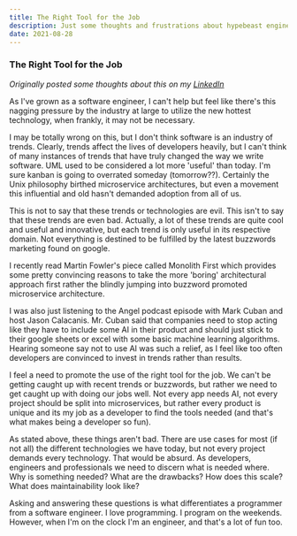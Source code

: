 ```yaml
---
title: The Right Tool for the Job
description: Just some thoughts and frustrations about hypebeast engineering
date: 2021-08-28
---
```


### The Right Tool for the Job

_Originally posted some thoughts about this on my [LinkedIn](https://www.linkedin.com/in/grantmatejka/)_

As I've grown as a software engineer, I can't help but feel like there's this nagging pressure by the industry at large to utilize the new hottest technology, when frankly, it may not be necessary.

I may be totally wrong on this, but I don't think software is an industry of trends. Clearly, trends affect the lives of developers heavily, but I can't think of many instances of trends that have truly changed the way we write software. UML used to be considered a lot more 'useful' than today. I'm sure kanban is going to overrated someday (tomorrow??). Certainly the Unix philosophy birthed microservice architectures, but even a movement this influential and old hasn't demanded adoption from all of us.

This is not to say that these trends or technologies are evil. This isn't to say that these trends are even bad. Actually, a lot of these trends are quite cool and useful and innovative, but each trend is only useful in its respective domain. Not everything is destined to be fulfilled by the latest buzzwords marketing found on google.

I recently read Martin Fowler's piece called Monolith First which provides some pretty convincing reasons to take the more 'boring' architectural approach first rather the blindly jumping into buzzword promoted microservice architecture.

I was also just listening to the Angel podcast episode with Mark Cuban and host Jason Calacanis. Mr. Cuban said that companies need to stop acting like they have to include some AI in their product and should just stick to their google sheets or excel with some basic machine learning algorithms. Hearing someone say not to use AI was such a relief, as I feel like too often developers are convinced to invest in trends rather than results.

I feel a need to promote the use of the right tool for the job. We can't be getting caught up with recent trends or buzzwords, but rather we need to get caught up with doing our jobs well. Not every app needs AI, not every project should be split into microservices, but rather every product is unique and its my job as a developer to find the tools needed (and that's what makes being a developer so fun).

As stated above, these things aren't bad. There are use cases for most (if not all) the different technologies we have today, but not every project demands every technology. That would be absurd. As developers, engineers and professionals we need to discern what is needed where. Why is something needed? What are the drawbacks? How does this scale? What does maintainability look like?

Asking and answering these questions is what differentiates a programmer from a software engineer. I love programming. I program on the weekends. However, when I'm on the clock I'm an engineer, and that's a lot of fun too.

